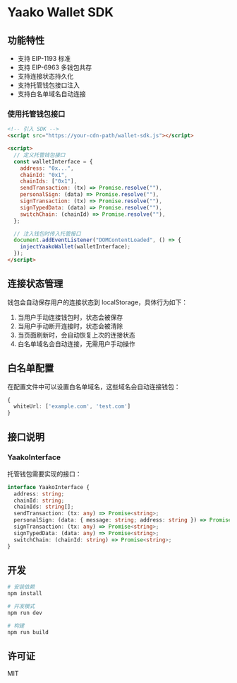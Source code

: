 # Yaako Wallet SDK

## 功能特性

- 支持 EIP-1193 标准
- 支持 EIP-6963 多钱包共存
- 支持连接状态持久化
- 支持托管钱包接口注入
- 支持白名单域名自动连接


### 使用托管钱包接口

```html
<!-- 引入 SDK -->
<script src="https://your-cdn-path/wallet-sdk.js"></script>

<script>
  // 定义托管钱包接口
  const walletInterface = {
    address: "0x...",
    chainId: "0x1",
    chainIds: ["0x1"],
    sendTransaction: (tx) => Promise.resolve(""),
    personalSign: (data) => Promise.resolve(""),
    signTransaction: (tx) => Promise.resolve(""),
    signTypedData: (data) => Promise.resolve(""),
    switchChain: (chainId) => Promise.resolve(""),
  };

  // 注入钱包时传入托管接口
  document.addEventListener("DOMContentLoaded", () => {
    injectYaakoWallet(walletInterface);
  });
</script>
```

## 连接状态管理

钱包会自动保存用户的连接状态到 localStorage，具体行为如下：

1. 当用户手动连接钱包时，状态会被保存
2. 当用户手动断开连接时，状态会被清除
3. 当页面刷新时，会自动恢复上次的连接状态
4. 白名单域名会自动连接，无需用户手动操作

## 白名单配置

在配置文件中可以设置白名单域名，这些域名会自动连接钱包：

```typescript
{
  whiteUrl: ['example.com', 'test.com']
}
```

## 接口说明

### YaakoInterface

托管钱包需要实现的接口：

```typescript
interface YaakoInterface {
  address: string;
  chainId: string;
  chainIds: string[];
  sendTransaction: (tx: any) => Promise<string>;
  personalSign: (data: { message: string; address: string }) => Promise<string>;
  signTransaction: (tx: any) => Promise<string>;
  signTypedData: (data: any) => Promise<string>;
  switchChain: (chainId: string) => Promise<string>;
}
```

## 开发

```bash
# 安装依赖
npm install

# 开发模式
npm run dev

# 构建
npm run build
```

## 许可证

MIT